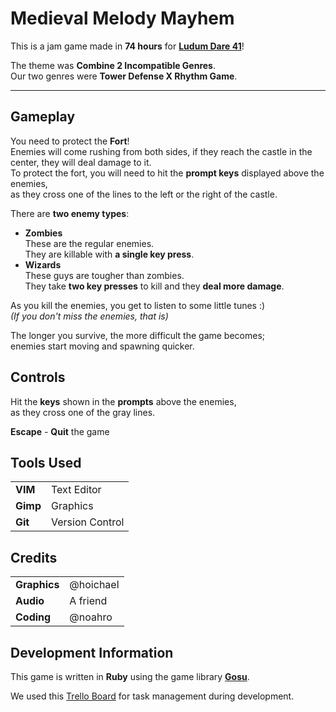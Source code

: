 # Medieval Melody Mayhem
This is a jam game made in __74 hours__ for [__Ludum Dare 41__][ludum-dare-game]!  

The theme was __Combine 2 Incompatible Genres__.  
Our two genres were __Tower Defense X Rhythm Game__.

---


## Gameplay
You need to protect the __Fort__!  
Enemies will come rushing from both sides, if they reach the castle in the center, they will deal damage to it.  
To protect the fort, you will need to hit the __prompt keys__ displayed above the enemies,  
as they cross one of the lines to the left or the right of the castle.  

There are __two enemy types__:
- __Zombies__  
  These are the regular enemies.  
  They are killable with __a single key press__.  
- __Wizards__  
  These guys are tougher than zombies.  
  They take __two key presses__ to kill and they __deal more damage__.  

As you kill the enemies, you get to listen to some little tunes :)  
_(If you don't miss the enemies, that is)_  

The longer you survive, the more difficult the game becomes;  
enemies start moving and spawning quicker.  

## Controls
Hit the __keys__ shown in the __prompts__ above the enemies,  
as they cross one of the gray lines.  

__Escape__ - __Quit__ the game

## Tools Used
|      |                     |
| ---- | ------------------- |
| __VIM__  | Text Editor     |
| __Gimp__ | Graphics        |
| __Git__  | Version Control |

## Credits
|              |           |
| ------------ | --------- |
| __Graphics__ | @hoichael |
| __Audio__    | A friend  |
| __Coding__   | @noahro   |

## Development Information
This game is written in __Ruby__ using the game library [__Gosu__][gosu].  

We used this [Trello Board][trello-board] for task management during development.

[ludum-dare-game]: https://ldjam.com/events/ludum-dare/41/$74305
[gosu]:            https://www.libgosu.org/ruby.html
[trello-board]:    https://trello.com/b/pkaQPFyW/ld41
